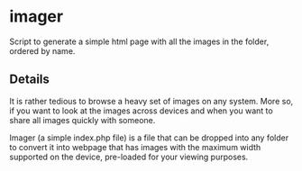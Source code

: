 imager
======

Script to generate a simple html page with all the images in the folder, ordered by name.

Details
------
It is rather tedious to browse a heavy set of images on any system. More so, if you want to look at the images across devices and when you want to share all images quickly with someone.

Imager (a simple index.php file) is a file that can be dropped into any folder to convert it into webpage that has images with the maximum width supported on the device, pre-loaded for your viewing purposes.
